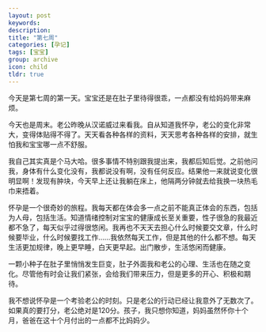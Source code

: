 ```yaml
---
layout: post
keywords: 
description: 
title: "第七周"
categories: [孕记]
tags: [宝宝]
group: archive
icon: child
tldr: true
---
```


今天是第七周的第一天。宝宝还是在肚子里待得很乖，一点都没有给妈妈带来麻烦。

今天也是周末。老公昨晚从汉诺威过来看我。自从知道我怀孕，老公的变化非常大，变得体贴得不得了。天天看各种各样的资料，天天思考各种各样的安排，就生怕我和宝宝哪一点不舒服。

我自己其实真是个马大哈。很多事情不特别跟我提出来，我都后知后觉。之前他问我，身体有什么变化没有，我都说没有啊，没有任何反应。结果他一来就说变化很明显啊！发现有肿块，今天早上还让我躺在床上，他隔两分钟就去给我换一块热毛巾来捂着。

怀孕是一个很奇妙的旅程。我每天都在体会多一点之前不能真正体会的东西，包括为人母，包括生活。知道情绪控制对宝宝的健康成长至关重要，性子很急的我最近都不急了，每天似乎过得很悠闲。我再也不天天去担心什么时候要交文章，什么时候要毕业，什么时候要找工作……我依然每天工作，但是其他的什么都不想。每天生活更加规律，晚上更早睡，白天更早起。出门散步，生活悠闲而健康。

一颗小种子在肚子里悄悄发生巨变，肚子外面我和老公的心理、生活也在随之变化。尽管他有时会让我们紧张，会给我们带来压力，但是更多的开心、积极和期待。

我不想说怀孕是一个考验老公的时刻。只是老公的行动已经让我意外了无数次了。如果真的要打分，老公绝对是120分。孩子，我只想你知道，妈妈虽然怀你十个月，爸爸在这十个月付出的一点都不比妈妈少。


